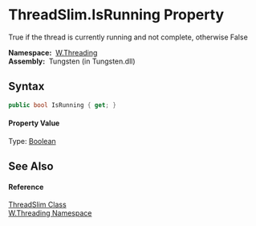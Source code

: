 ThreadSlim.IsRunning Property
=============================
   True if the thread is currently running and not complete, otherwise False

  **Namespace:**  [W.Threading][1]  
  **Assembly:**  Tungsten (in Tungsten.dll)

Syntax
------

```csharp
public bool IsRunning { get; }
```

#### Property Value
Type: [Boolean][2]

See Also
--------

#### Reference
[ThreadSlim Class][3]  
[W.Threading Namespace][1]  

[1]: ../README.md
[2]: http://msdn.microsoft.com/en-us/library/a28wyd50
[3]: README.md